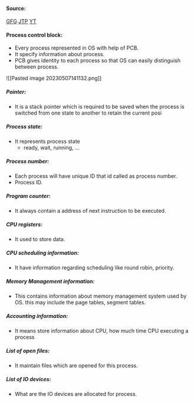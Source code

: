 #### Source:

[GFG](https://www.geeksforgeeks.org/process-table-and-process-control-block-pcb/)
[JTP](https://www.javatpoint.com/os-attributes-of-a-process)
[YT](https://www.youtube.com/watch?v=clYXGBVuEgE&list=PLXj4XH7LcRfDrdQuJTHIPmKMpa7eYVaPm&index=8)


#### Process control block:

* Every process represented in OS with help of PCB.
* It specify information about process.
* PCB gives identity to each process so that OS can easily distinguish between process.

![[Pasted image 20230507141132.png]]

##### Pointer:

* It is a stack pointer which is required to be saved when the process is switched from one state to another to retain the current posi
##### Process state:

* It represents process state
	* ready, wait, running, ...

##### Process number:

* Each process will have unique ID that id called as process number.
* Process ID.

##### Program counter:

* It always contain a address of next instruction to be executed.

##### CPU registers:

* It used to store data.

##### CPU scheduling information:

* It have information regarding scheduling like round robin, priority.

##### Memory Management information:

* This contains information about memory management system used by OS. this may include the page tables, segment tables.

##### Accounting information:

* It means store information about CPU, how much time CPU executing a process

##### List of open files:

* It maintain files which are opened for this process.

##### List of IO devices:

* What are the IO devices are allocated for process.